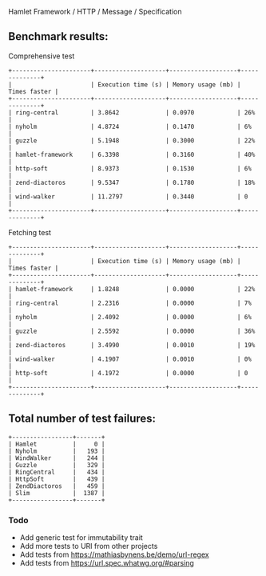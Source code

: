 Hamlet Framework / HTTP / Message / Specification

## Benchmark results:

Comprehensive test

    +----------------------+--------------------+-------------------+--------------+
    |                      | Execution time (s) | Memory usage (mb) | Times faster |
    +----------------------+--------------------+-------------------+--------------+
    | ring-central         | 3.8642             | 0.0970            | 26%          |
    | nyholm               | 4.8724             | 0.1470            | 6%           |
    | guzzle               | 5.1948             | 0.3000            | 22%          |
    | hamlet-framework     | 6.3398             | 0.3160            | 40%          |
    | http-soft            | 8.9373             | 0.1530            | 6%           |
    | zend-diactoros       | 9.5347             | 0.1780            | 18%          |
    | wind-walker          | 11.2797            | 0.3440            | 0            |
    +----------------------+--------------------+-------------------+--------------+

Fetching test

    +----------------------+--------------------+-------------------+--------------+
    |                      | Execution time (s) | Memory usage (mb) | Times faster |
    +----------------------+--------------------+-------------------+--------------+
    | hamlet-framework     | 1.8248             | 0.0000            | 22%          |
    | ring-central         | 2.2316             | 0.0000            | 7%           |
    | nyholm               | 2.4092             | 0.0000            | 6%           |
    | guzzle               | 2.5592             | 0.0000            | 36%          |
    | zend-diactoros       | 3.4990             | 0.0010            | 19%          |
    | wind-walker          | 4.1907             | 0.0010            | 0%           |
    | http-soft            | 4.1972             | 0.0000            | 0            |
    +----------------------+--------------------+-------------------+--------------+

## Total number of test failures:

    +-----------------+-------+
    | Hamlet          |     0 |
    | Nyholm          |   193 |
    | WindWalker      |   244 |
    | Guzzle          |   329 |
    | RingCentral     |   434 |
    | HttpSoft        |   439 |
    | ZendDiactoros   |   459 |
    | Slim            |  1387 |
    +-----------------+-------+

### Todo

- Add generic test for immutability trait
- Add more tests to URI from other projects
- Add tests from https://mathiasbynens.be/demo/url-regex
- Add tests from https://url.spec.whatwg.org/#parsing
